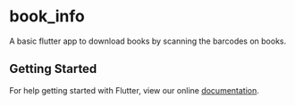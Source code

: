 # book_info

A basic flutter app to download books by scanning the barcodes on books.

## Getting Started

For help getting started with Flutter, view our online
[documentation](https://flutter.io/).
